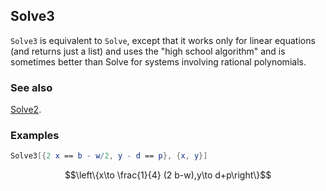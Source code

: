## Solve3 

`Solve3` is equivalent to `Solve`, except that it works only for linear equations (and returns just a list) and uses the "high school algorithm" and is sometimes better than Solve for systems involving rational polynomials.

### See also

[Solve2](Solve2).

### Examples

```mathematica
Solve3[{2 x == b - w/2, y - d == p}, {x, y}]
```

$$\left\{x\to \frac{1}{4} (2 b-w),y\to d+p\right\}$$